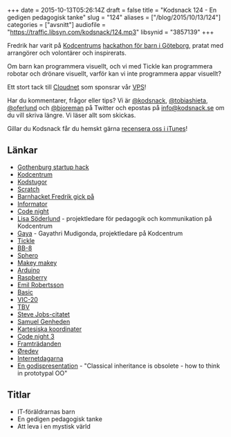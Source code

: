 +++
date = 2015-10-13T05:26:14Z
draft = false
title = "Kodsnack 124 - En gedigen pedagogisk tanke"
slug = "124"
aliases = ["/blog/2015/10/13/124"]
categories = ["avsnitt"]
audiofile = "https://traffic.libsyn.com/kodsnack/124.mp3"
libsynid = "3857139"
+++

Fredrik har varit på [Kodcentrums](http://www.kodcentrum.se/) [hackathon för barn i Göteborg](http://www.kodcentrum.se/nyheter/barnhack-hos-informator), pratat med arrangörer och volontärer och inspirerats.

Om barn kan programmera visuellt, och vi med Tickle kan programmera robotar och drönare visuellt, varför kan vi inte programmera appar visuellt?

Ett stort tack till [Cloudnet](http://www.cloudnet.se) som sponsrar vår [VPS](http://en.wikipedia.org/wiki/Virtual_private_server)!

Har du kommentarer, frågor eller tips? Vi är [@kodsnack](https://www.twitter.com/kodsnack), [@tobiashieta](https://www.twitter.com/tobiashieta), [@oferlund](https://www.twitter.com/oferlund) och [@bjoreman](https://www.twitter.com/bjoreman) på Twitter och epostas på [info@kodsnack.se](mailto:info@kodsnack.se) om du vill skriva längre. Vi läser allt som skickas.

Gillar du Kodsnack får du hemskt gärna [recensera oss i iTunes](http://itunes.apple.com/se/podcast/kodsnack/id561631498?l=en)!

## Länkar ##
* [Gothenburg startup hack](http://www.gbgstartuphack.com/)
* [Kodcentrum](http://www.kodcentrum.se/)
* [Kodstugor](http://www.kodcentrum.se/kodstugor)
* [Scratch](https://scratch.mit.edu/)
* [Barnhacket Fredrik gick på](http://www.kodcentrum.se/nyheter/barnhack-hos-informator)
* [Informator](https://informator.se/)
* [Code night](http://www.idg.se/2.37707)
* [Lisa Söderlund](https://se.linkedin.com/in/lisasoderlund) - projektledare för pedagogik och kommunikation på Kodcentrum
* [Gaya](https://www.linkedin.com/profile/view?id=AAMAAAmquU4BYPFwRD-GTzFUMP_AxjLOURTC2vw&authType=name&authToken=faoc&trk=hp-feed-member-name) - Gayathri Mudigonda, projektledare på Kodcentrum
* [Tickle](https://tickleapp.com/en-us/)
* [BB-8](http://www.sphero.com/starwars)
* [Sphero](http://www.sphero.com/)
* [Makey makey](http://makeymakey.com/)
* [Arduino](https://www.arduino.cc/)
* [Raspberry](https://www.raspberrypi.org/help/what-is-a-raspberry-pi/)
* [Emil Robertsson](https://www.linkedin.com/profile/view?id=2401236&trk=eml_inv_status_profile_non_email)
* [Basic](https://en.wikipedia.org/wiki/BASIC)
* [VIC-20](https://en.wikipedia.org/wiki/Commodore_VIC-20)
* [TBV](https://sv.wikipedia.org/wiki/TBV)
* [Steve Jobs-citatet](http://www.gurteen.com/gurteen/gurteen.nsf/id/no-smarter-than-you)
* [Samuel Genheden](https://uk.linkedin.com/pub/samuel-genheden/34/376/976)
* [Kartesiska koordinater](https://en.wikipedia.org/wiki/Cartesian_coordinate_system)
* [Code night 3](http://event.computersweden.se/codenight3/)
* [Framträdanden](https://kodsnack.se/events/)
* [Øredev](http://oredev.org/)
* [Internetdagarna](https://internetdagarna.se/)
* [En godispresentation](https://vimeo.com/69255635) - "Classical inheritance is obsolete - how to think in prototypal OO"

## Titlar ##
* IT-föräldrarnas barn
* En gedigen pedagogisk tanke
* Att leva i en mystisk värld